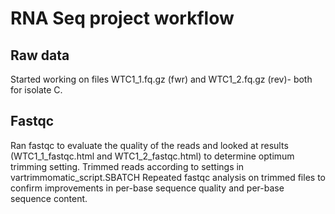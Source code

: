 # RNA Seq project workflow
## Raw data 
Started working on files WTC1_1.fq.gz (fwr) and WTC1_2.fq.gz (rev)- both for isolate C. 
## Fastqc
Ran fastqc to evaluate the quality of the reads and looked at results (WTC1_1_fastqc.html and WTC1_2_fastqc.html) to determine optimum trimming setting.
Trimmed reads according to settings in vartrimmomatic_script.SBATCH
Repeated fastqc analysis on trimmed files to confirm improvements in per-base sequence quality and per-base sequence content.
